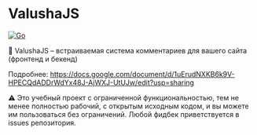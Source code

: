 # ValushaJS

[![Go](https://github.com/vitkarpov/ValushaJS/actions/workflows/go.yml/badge.svg?branch=main)](https://github.com/vitkarpov/ValushaJS/actions/workflows/go.yml)

📜 ValushaJS – встраиваемая система комментариев для вашего сайта (фронтенд и бекенд)

Подробнее: https://docs.google.com/document/d/1uErudNXKB6k9V-HPECQdADDrWdYx48J-AjWXJ-UtUJw/edit?usp=sharing

⚠️ Это учебный проект с ограниченной функциональностью, тем не менее полностью рабочий, с открытым исходным кодом, и вы можете им пользоваться без ограничений. Любой фидбек приветствуется в issues репозитория.
